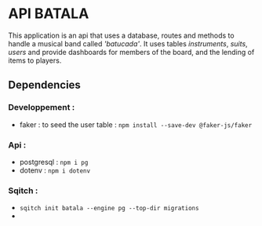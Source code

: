 # API BATALA

This application is an api that uses a database, routes and methods to handle a musical band called *'batucada'*. 
It uses tables *instruments*, *suits*, *users* and provide dashboards for members of the board, and the lending of items to players.

## Dependencies

### Developpement :
- faker : to seed the user table : ` npm install --save-dev @faker-js/faker `


### Api :
- postgresql : ` npm i pg `
- dotenv : ` npm i dotenv `

### Sqitch :
- ` sqitch init batala --engine pg --top-dir migrations ` 
- 